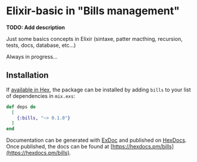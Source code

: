 # Elixir-basic in "Bills management"

**TODO: Add description**

  Just some basics concepts in Elixir (sintaxe, patter macthing, recursion, tests, docs, database, etc...)
  
  Always in progress...

## Installation

If [available in Hex](https://hex.pm/docs/publish), the package can be installed
by adding `bills` to your list of dependencies in `mix.exs`:

```elixir
def deps do
  [
    {:bills, "~> 0.1.0"}
  ]
end
```

Documentation can be generated with [ExDoc](https://github.com/elixir-lang/ex_doc)
and published on [HexDocs](https://hexdocs.pm). Once published, the docs can
be found at [https://hexdocs.pm/bills](https://hexdocs.pm/bills).

